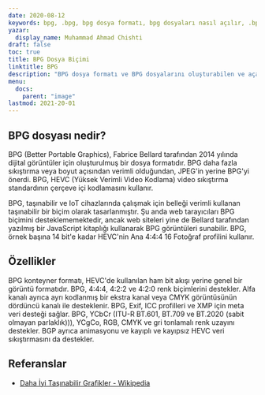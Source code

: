 ```yaml
---
date: 2020-08-12
keywords: bpg, .bpg, bpg dosya formatı, bpg dosyaları nasıl açılır, .bpg uzantılı, bpg uzantılı
yazar:
  display_name: Muhammad Ahmad Chishti
draft: false
toc: true
title: BPG Dosya Biçimi
linktitle: BPG
description: "BPG dosya formatı ve BPG dosyalarını oluşturabilen ve açabilen API'ler hakkında bilgi edinin."
menu:
  docs:
    parent: "image"
lastmod: 2021-20-01
---
```


## BPG dosyası nedir? ##

BPG (Better Portable Graphics), Fabrice Bellard tarafından 2014 yılında dijital görüntüler için oluşturulmuş bir dosya formatıdır. BPG daha fazla sıkıştırma veya boyut açısından verimli olduğundan, JPEG'in yerine BPG'yi önerdi. BPG, HEVC (Yüksek Verimli Video Kodlama) video sıkıştırma standardının çerçeve içi kodlamasını kullanır.

BPG, taşınabilir ve IoT cihazlarında çalışmak için belleği verimli kullanan taşınabilir bir biçim olarak tasarlanmıştır. Şu anda web tarayıcıları BPG biçimini desteklememektedir, ancak web siteleri yine de Bellard tarafından yazılmış bir JavaScript kitaplığı kullanarak BPG görüntüleri sunabilir. BPG, örnek başına 14 bit'e kadar HEVC'nin Ana 4:4:4 16 Fotoğraf profilini kullanır.

## Özellikler ##

BPG konteyner formatı, HEVC'de kullanılan ham bit akışı yerine genel bir görüntü formatıdır. BPG, 4:4:4, 4:2:2 ve 4:2:0 renk biçimlerini destekler. Alfa kanalı ayrıca ayrı kodlanmış bir ekstra kanal veya CMYK görüntüsünün dördüncü kanalı ile desteklenir. BPG, Exif, ICC profilleri ve XMP için meta veri desteği sağlar. BPG, YCbCr (ITU-R BT.601, BT.709 ve BT.2020 (sabit olmayan parlaklık))), YCgCo, RGB, CMYK ve gri tonlamalı renk uzayını destekler. BGP ayrıca animasyonu ve kayıplı ve kayıpsız HEVC veri sıkıştırmasını da destekler.

## Referanslar ##

- [Daha İyi Taşınabilir Grafikler - Wikipedia](https://en.wikipedia.org/wiki/Better_Portable_Graphics)

